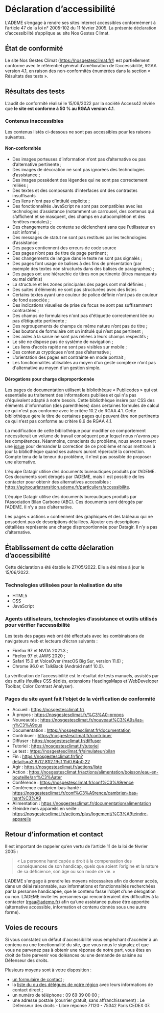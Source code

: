 # Déclaration d’accessibilité

L’ADEME s’engage à rendre ses sites internet accessibles conformément à l’article 47 de la loi n° 2005-102 du 11 février 2005.
La présente déclaration d’accessibilité s’applique au site Nos Gestes Climat.

## État de conformité

Le site Nos Gestes Climat (https://nosgestesclimat.fr/) est partiellement conforme avec le référentiel général d’amélioration de l’accessibilité, RGAA version 4.1, en raison des non-conformités énumérées dans la section « Résultats des tests ».

## Résultats des tests

L’audit de conformité réalisé le 15/06/2022 par la société Access42 révèle que **le site est conforme à 50 % au RGAA version 4.1**.

### Contenus inaccessibles

Les contenus listés ci-dessous ne sont pas accessibles pour les raisons suivantes.

#### Non-conformités

-   Des images porteuses d’information n’ont pas d’alternative ou pas d’alternative pertinente ;
-   Des images de décoration ne sont pas ignorées des technologies d’assistance ;
-   Des images possèdent des légendes qui ne sont pas correctement reliées ;
-   Des textes et des composants d’interfaces ont des contrastes insuffisants
-   Des liens n'ont pas d’intitulé explicite ;
-   Des fonctionnalités JavaScript ne sont pas compatibles avec les technologies d’assistance (notamment un carrousel, des contenus qui s’affichent et se masquent, des champs en autocomplétion et des fenêtres modales) ;
-   Des changements de contexte se déclenchent sans que l’utilisateur en soit informé ;
-   Des messages de statut ne sont pas restitués par les technologies d’assistance
-   Des pages contiennent des erreurs de code source
-   Des pages n’ont pas de titre de page pertinent ;
-   Des changements de langue dans le texte ne sont pas signalés ;
-   Des pages font usage de balises à des fins de présentation (par exemple des textes non structurés dans des balises de paragraphes) ;
-   Des pages ont une hiérarchie de titres non pertinente (titres manquants ou mal définis)
-   La structure et les zones principales des pages sont mal définies ;
-   Des suites d’éléments ne sont pas structurées avec des listes
-   Certains textes ayant une couleur de police définie n’ont pas de couleur de fond associée ;
-   Des indications visuelles de prise de focus ne sont pas suffisamment contrastées ;
-   Des champs de formulaires n'ont pas d'étiquette correctement liée ou pas d’étiquette pertinente ;
-   Des regroupements de champs de même nature n’ont pas de titre ;
-   Des boutons de formulaire ont un intitulé qui n’est pas pertinent ;
-   Des aides à la saisie ne sont pas reliées à leurs champs respectifs ;
-   Le site ne dispose pas de système de navigation ;
-   Les liens d’accès rapide ne sont pas visibles sur mobile ;
-   Des contenus cryptiques n'ont pas d’alternative ;
-   L’orientation des pages est contrainte en mode portrait ;
-   Les fonctionnalités utilisables au moyen d'un geste complexe n’ont pas d'alternative au moyen d'un gestion simple.

#### Dérogations pour charge disproportionnée

Les pages de documentation utilisent la bibliothèque « Publicodes » qui est essentielle au traitement des informations publiées et qui n'a pas d'équivalent adapté à notre besoin. Cette bibliothèque insère par CSS des éléments d'information (des parenthèses) dans certaines formules de calcul ce qui n'est pas conforme avec le critère 10.2 de RGAA 4.1. Cette bibliothèque gère le titre de certaines pages qui peuvent être non pertinents ce qui n’est pas conforme au critère 8.6 de RGAA 4.1.

La modification de cette bibliothèque pour modifier ce comportement nécessiterait un volume de travail conséquent pour lequel nous n'avons pas les compétences. Néanmoins, conscients du problème, nous avons ouvert une [issue](https://github.com/betagouv/publicodes/issues/226) pour demander la correction de ce problème et nous mettrons à jour la bibliothèque quand ses auteurs auront répercuté la correction. Compte tenu de la teneur du problème, il n'est pas possible de proposer une alternative.

L’équipe Datagir utilise des documents bureautiques produits par l’ADEME. Ces documents sont dérogés par l’ADEME, mais il est possible de les contacter pour obtenir des alternatives accessibles : https://agirpourlatransition.ademe.fr/particuliers/accessibilite.

L’équipe Datagir utilise des documents bureautiques produits par l’Association Bilan Carbone (ABC). Ces documents sont dérogés par l’ADEME. Il n’y a pas d’alternative.

Les pages « actions » contiennent des graphiques et des tableaux qui ne possèdent pas de descriptions détaillées. Ajouter ces descriptions détaillées représente une charge disproportionnée pour Datagir. Il n’y a pas d’alternative.

## Établissement de cette déclaration d’accessibilité

Cette déclaration a été établie le 27/05/2022. Elle a été mise à jour le 15/06/2022.

### Technologies utilisées pour la réalisation du site

-   HTML5
-   CSS
-   JavaScript

### Agents utilisateurs, technologies d’assistance et outils utilisés pour vérifier l’accessibilité

Les tests des pages web ont été effectués avec les combinaisons de navigateurs web et lecteurs d’écran suivants :

-   Firefox 97 et NVDA 2021.3 ;
-   Firefox 97 et JAWS 2020 ;
-   Safari 15.0 et VoiceOver (macOS Big Sur, version 11.6) ;
-   Chrome 96.0 et TalkBack (Android natif 10.0).

La vérification de l’accessibilité est le résultat de tests manuels, assistés par des outils (feuilles CSS dédiés, extensions HeadingsMaps et WebDeveloper Toolbar, Color Contrast Analyser).

### Pages du site ayant fait l’objet de la vérification de conformité

-   Accueil : https://nosgestesclimat.fr/
-   À propos : https://nosgestesclimat.fr/%C3%A0-propos
-   Nouveautés : https://nosgestesclimat.fr/nouveaut%C3%A9s/las-n%C3%A9ous
-   Documentation : https://nosgestesclimat.fr/documentation
-   Contribuer : https://nosgestesclimat.fr/contribuer
-   Diffuser : https://nosgestesclimat.fr/diffuser
-   Tutoriel : https://nosgestesclimat.fr/tutoriel
-   Le test : https://nosgestesclimat.fr/simulateur/bilan
-   Fin : https://nosgestesclimat.fr/fin?details=a2.87t2.81l2.19s1.11d0.64n0.22
-   Agir : https://nosgestesclimat.fr/actions/liste
-   Action : https://nosgestesclimat.fr/actions/alimentation/boisson/eau-en-bouteille/arr%C3%Aater
-   Conférence : https://nosgestesclimat.fr/conf%C3%A9rence
-   Conférence cambrien-bas-hanté : https://nosgestesclimat.fr/conf%C3%A9rence/cambrien-bas-hant%C3%A9
-   Alimentation : https://nosgestesclimat.fr/documentation/alimentation
-   Eteindre mes appareils en veille : https://nosgestesclimat.fr/actions/plus/logement/%C3%A9teindre-appareils

## Retour d’information et contact

Il est important de rappeler qu’en vertu de l’article 11 de la loi de février 2005 :

> « La personne handicapée a droit à la compensation des conséquences de son handicap, quels que soient l’origine et la nature de sa déficience, son âge ou son mode de vie. »

L’ADEME s'engage à prendre les moyens nécessaires afin de donner accès, dans un délai raisonnable, aux informations et fonctionnalités recherchées par la personne handicapée, que le contenu fasse l'objet d'une dérogation ou non.
L’ADEME invite les personnes qui rencontreraient des difficultés à la contacter ([rgaa@ademe.fr](mailto:rgaa@ademe.fr)) afin qu’une assistance puisse être apportée (alternative accessible, information et contenu donnés sous une autre forme).

## Voies de recours

Si vous constatez un défaut d'accessibilité vous empêchant d'accéder à un contenu ou une fonctionnalité du site, que vous nous le signalez et que vous ne parvenez pas à obtenir une réponse de notre part, vous êtes en droit de faire parvenir vos doléances ou une demande de saisine au Défenseur des droits.

Plusieurs moyens sont à votre disposition :

-   [un formulaire de contact](https://formulaire.defenseurdesdroits.fr/code/afficher.php?ETAPE=accueil_2016) ;
-   la [liste du ou des délégués de votre région](https://www.defenseurdesdroits.fr/office/) avec leurs informations de contact direct ;
-   un numéro de téléphone : 09 69 39 00 00 ;
-   une adresse postale (courrier gratuit, sans affranchissement) : Le Défenseur des droits - Libre réponse 71120 - 75342 Paris CEDEX 07.

